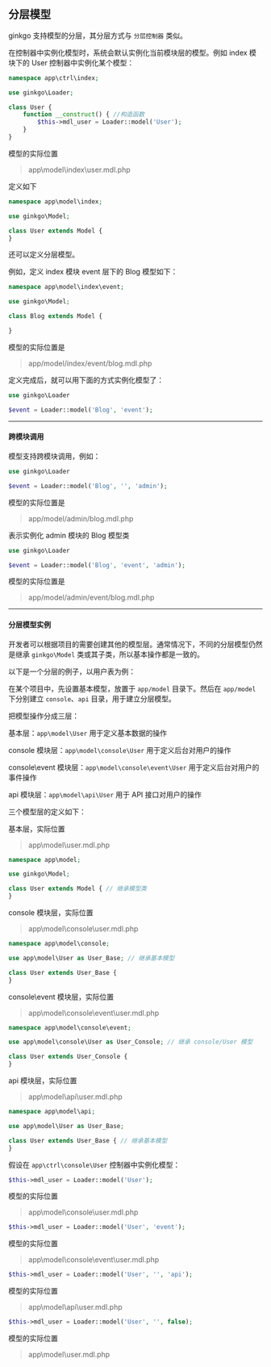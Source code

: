 ## 分层模型

ginkgo 支持模型的分层，其分层方式与 `分层控制器` 类似。

在控制器中实例化模型时，系统会默认实例化当前模块层的模型。例如 index 模块下的 User 控制器中实例化某个模型：

``` php
namespace app\ctrl\index;

use ginkgo\Loader;

class User {
    function __construct() { //构造函数
        $this->mdl_user = Loader::model('User');
    }
}
```

模型的实际位置

> app\model\index\user.mdl.php

定义如下

``` php
namespace app\model\index;

use ginkgo\Model;

class User extends Model {
}
```

还可以定义分层模型。

例如，定义 index 模块 event 层下的 Blog 模型如下：

``` php
namespace app\model\index\event;

use ginkgo\Model;

class Blog extends Model {

}
```

模型的实际位置是

> app/model/index/event/blog.mdl.php

定义完成后，就可以用下面的方式实例化模型了：

``` php
use ginkgo\Loader

$event = Loader::model('Blog', 'event');
```
----------

#### 跨模块调用

模型支持跨模块调用，例如：

``` php
use ginkgo\Loader

$event = Loader::model('Blog', '', 'admin');
```

模型的实际位置是

> app/model/admin/blog.mdl.php

表示实例化 admin 模块的 Blog 模型类

``` php
use ginkgo\Loader

$event = Loader::model('Blog', 'event', 'admin');
```

模型的实际位置是

> app/model/admin/event/blog.mdl.php

----------

#### 分层模型实例

开发者可以根据项目的需要创建其他的模型层。通常情况下，不同的分层模型仍然是继承 `ginkgo\Model` 类或其子类，所以基本操作都是一致的。

以下是一个分层的例子，以用户表为例：

在某个项目中，先设置基本模型，放置于 `app/model` 目录下。然后在 `app/model` 下分别建立 `console`、`api` 目录，用于建立分层模型。

把模型操作分成三层：

基本层：`app\model\User` 用于定义基本数据的操作

console 模块层：`app\model\console\User` 用于定义后台对用户的操作

console\event 模块层：`app\model\console\event\User` 用于定义后台对用户的事件操作

api 模块层：`app\model\api\User` 用于 API 接口对用户的操作

三个模型层的定义如下：

基本层，实际位置

> app\model\user.mdl.php

``` php
namespace app\model;

use ginkgo\Model;

class User extends Model { // 继承模型类
}
```

console 模块层，实际位置

> app\model\console\user.mdl.php

``` php
namespace app\model\console;

use app\model\User as User_Base; // 继承基本模型

class User extends User_Base {
}
```

console\event 模块层，实际位置

> app\model\console\event\user.mdl.php

``` php
namespace app\model\console\event;

use app\model\console\User as User_Console; // 继承 console/User 模型

class User extends User_Console {
}
```

api 模块层，实际位置

> app\model\api\user.mdl.php

``` php
namespace app\model\api;

use app\model\User as User_Base;

class User extends User_Base { // 继承基本模型
}
```

假设在 `app\ctrl\console\User` 控制器中实例化模型：

``` php
$this->mdl_user = Loader::model('User');
```

模型的实际位置

> app\model\console\user.mdl.php

``` php
$this->mdl_user = Loader::model('User', 'event');
```

模型的实际位置

> app\model\console\event\user.mdl.php

``` php
$this->mdl_user = Loader::model('User', '', 'api');
```

模型的实际位置

> app\model\api\user.mdl.php


``` php
$this->mdl_user = Loader::model('User', '', false);
```

模型的实际位置

> app\model\user.mdl.php
